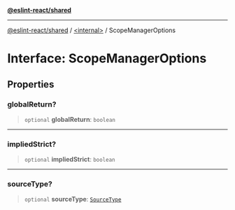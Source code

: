 [**@eslint-react/shared**](../../README.md)

***

[@eslint-react/shared](../../README.md) / [\<internal\>](../README.md) / ScopeManagerOptions

# Interface: ScopeManagerOptions

## Properties

### globalReturn?

> `optional` **globalReturn**: `boolean`

***

### impliedStrict?

> `optional` **impliedStrict**: `boolean`

***

### sourceType?

> `optional` **sourceType**: [`SourceType`](../type-aliases/SourceType.md)

